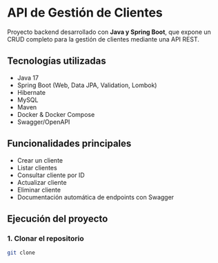 # API de Gestión de Clientes

Proyecto backend desarrollado con **Java y Spring Boot**, que expone un CRUD completo para la gestión de clientes mediante una API REST.

## Tecnologías utilizadas
- Java 17
- Spring Boot (Web, Data JPA, Validation, Lombok)
- Hibernate
- MySQL
- Maven
- Docker & Docker Compose
- Swagger/OpenAPI

## Funcionalidades principales
- Crear un cliente  
- Listar clientes  
- Consultar cliente por ID  
- Actualizar cliente  
- Eliminar cliente  
- Documentación automática de endpoints con Swagger  

## Ejecución del proyecto

### 1. Clonar el repositorio
```bash
git clone 
